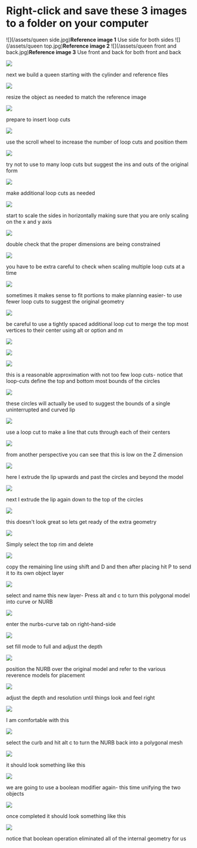 # Right-click and save these 3 images to a folder on your computer

![](/assets/queen side.jpg)**Reference image 1**
Use side for both sides
![](/assets/queen top.jpg)**Reference image 2**
![](/assets/queen front and back.jpg)**Reference image 3**
Use front and back for both front and back

![](/assets/H_1.jpg)



next we build a queen starting with the cylinder and reference files

![](/assets/H_2.jpg)

resize the object as needed to match the reference image

![](/assets/H_3.jpg)

prepare to insert loop cuts

![](/assets/H_3b.jpg)

use the scroll wheel to increase the number of loop cuts and position them

![](/assets/H_4.jpg)

try not to use to many loop cuts but suggest the ins and outs of the original form

![](/assets/H_5.jpg)

make additional loop cuts as needed

![](/assets/H_6.jpg)

start to scale the sides in horizontally making sure that you are only scaling on the x and y axis

![](/assets/H_7.jpg)

double check that the proper dimensions are being constrained

![](/assets/H_8.jpg)

you have to be extra careful to check when scaling multiple loop cuts at a time

![](/assets/H_9.jpg)

sometimes it makes sense to fit portions to make planning easier- to use fewer loop cuts to suggest the original geometry

![](/assets/H_10.jpg)

be careful to use a tightly spaced additional loop cut to merge the top most vertices to their center using alt or option and m

![](/assets/H_11.jpg)

![](/assets/H_12.jpg)

![](/assets/H_13.jpg)

this is a reasonable approximation with not too few loop cuts- notice that loop-cuts define the top and bottom most bounds of the circles

![](/assets/H_14.jpg)

these circles will actually be used to suggest the bounds of a single uninterrupted and curved lip

![](/assets/H_15.jpg)

use a loop cut to make a line that cuts through each of their centers

![](/assets/H_16.jpg)

from another perspective you can see that this is low on the Z dimension

![](/assets/H_17.jpg)

here I extrude the lip upwards and past the circles and beyond the model

![](/assets/H_18c.jpg)

next I extrude the lip again down to the top of the circles

![](/assets/H_19.jpg)

this doesn't look great so lets get ready of the extra geometry

![](/assets/H_20.jpg)

Simply select the top rim and delete

![](/assets/H_20a.jpg)

copy the remaining line using shift and D and then after placing hit P to send it to its own object layer

![](/assets/H_21.jpg)

select and name this new layer- Press alt and c to turn this polygonal model into curve or NURB

![](/assets/H_22.jpg)

enter the nurbs-curve tab on right-hand-side

![](/assets/H_23.jpg)

set fill mode to full and adjust the depth

![](/assets/H_24.jpg)

position the NURB over the original model and refer to the various reverence models for placement

![](/assets/H_25.jpg)

adjust the depth and resolution until things look and feel right

![](/assets/H_26.jpg)

I am comfortable with this

![](/assets/H_27.jpg)

select the curb and hit alt c to turn the NURB back into a polygonal mesh

![](/assets/H_28.jpg)

it should look something like this

![](/assets/H_29.jpg)

we are going to use a boolean modifier again- this time unifying the two objects

![](/assets/H_30.jpg)

once completed it should look something like this

![](/assets/H_31.jpg)

notice that boolean operation eliminated all of the internal geometry for us




